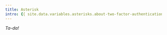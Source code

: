 ```yaml
---
title: Asterisk
intro: {{ site.data.variables.asterisks.about-two-factor-authentication-strong }}
---
```


*Ta-da!*
